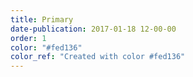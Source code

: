 ```yaml
---
title: Primary
date-publication: 2017-01-18 12-00-00
order: 1
color: "#fed136"
color_ref: "Created with color #fed136"
---
```

